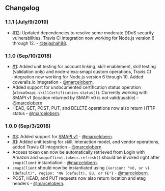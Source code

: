 ## Changelog

### 1.1.1 (July/9/2019)

* [#12](https://github.com/tejashah88/node-alexa-smapi/issues/12): Updated dependencies to resolve some moderate DDoS security vulnerabilities. Travis CI integration now working for Node.js version 6 through 12. - [@tejashah88](https://github.com/tejashah88).

### 1.1.0 (Sep/10/2018)

* [#1](https://github.com/tejashah88/node-alexa-smapi/issues/1): Added unit testing for account linking, skill enablement, skill testing (validation only) and node-alexa-smapi custom operations, Travis CI integration now working for Node.js version 6 through 10. Added coveralls.io integration - [@marcelobern](https://github.com/marcelobern).
* Added support for undocumented certification status operation (`alexaSmapi.skillCertification.status()`). Currently working with SMAPI v1 (location returned by SMAPI v0 is not valid/usable) - [@marcelobern](https://github.com/marcelobern).
* HEAD, GET, POST, PUT, and DELETE operations now also return HTTP status - [@marcelobern](https://github.com/marcelobern).

### 1.0.0 (Sep/3/2018)

* [#3](https://github.com/tejashah88/node-alexa-smapi/issues/3): Added support for [SMAPI v1](https://developer.amazon.com/docs/smapi/smapi-migration.html) - [@marcelobern](https://github.com/marcelobern).
* [#1](https://github.com/tejashah88/node-alexa-smapi/issues/1): Added unit testing for skill, interaction model, and vendor operations, added Travis CI integration - [@marcelobern](https://github.com/marcelobern).
* Access token can now be automatically retrieved from Login with Amazon and `smapiClient.tokens.refresh()` should be invoked right after `smapiClient` instantiation - [@marcelobern](https://github.com/marcelobern).
* `smapiClient` should now be instantiated using `{version: "v0, or v1 (default)", region: "NA (default), EU, or FE"}` - [@marcelobern](https://github.com/marcelobern).
* POST, HEAD, and PUT requests now also return location and etag headers - [@marcelobern](https://github.com/marcelobern).
